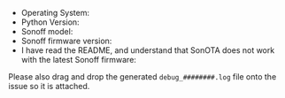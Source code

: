 - Operating System: 
- Python Version: 
- Sonoff model: 
- Sonoff firmware version: 
- I have read the README, and understand that SonOTA does not work with the latest Sonoff firmware: 

Please also drag and drop the generated `debug_########.log` file onto the issue so it is attached.

